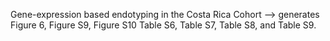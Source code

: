  Gene-expression based endotyping in the Costa Rica Cohort --> generates Figure 6, Figure S9, Figure S10 Table S6, Table S7, Table S8, and Table S9.
